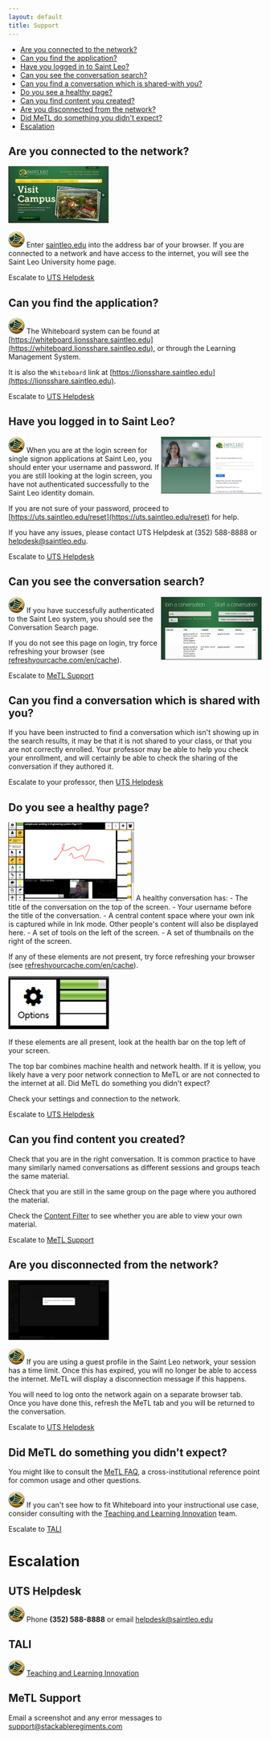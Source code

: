 ```yaml
---
layout: default
title: Support
---
```


- [Are you connected to the network?](#are-you-connected-to-the-network)
- [Can you find the application?](#can-you-find-the-application)
- [Have you logged in to Saint Leo?](#have-you-logged-in-to-saint-leo)
- [Can you see the conversation search?](#can-you-see-the-conversation-search)
- [Can you find a conversation which is shared-with you?](#can-you-find-a-conversation-which-is-shared-with-you)
- [Do you see a healthy page?](#do-you-see-a-healthy-page)
- [Can you find content you created?](#can-you-find-content-you-created)
- [Are you disconnected from the network?](#are-you-disconnected-from-the-network)
- [Did MeTL do something you didn't expect?](#did-metl-do-something-you-didnt-expect)
- [Escalation](#escalation)

## Are you connected to the network?  
<img src="images/slu-home.png" alt="SLU Homepage" width="200" class="text-image"/>

![Saint Leo University](images/slu-32.png) Enter [saintleo.edu](http://saintleo.edu) into the address bar of your browser.  If you are connected to a network and have access to the internet, you will see the Saint Leo University home page.

<div class="escalation">Escalate to <a href="#uts-helpdesk">UTS Helpdesk</a></div>

## Can you find the application?

![Saint Leo University](images/slu-32.png) The Whiteboard system can be found at [https://whiteboard.lionsshare.saintleo.edu](https://whiteboard.lionsshare.saintleo.edu), or through the Learning Management System.

It is also the `Whiteboard` link at [https://lionsshare.saintleo.edu](https://lionsshare.saintleo.edu).

<div class="escalation">Escalate to <a href="#uts-helpdesk">UTS Helpdesk</a></div>

## Have you logged in to Saint Leo?
<img src="images/slu-adfs.png" alt="SLU ADFS" align="right" width="200" class="text-image"/>

![Saint Leo University](images/slu-32.png) When you are at the login screen for single signon applications at Saint Leo, you should enter your username and password.  If you are still looking at the login screen, you have not authenticated successfully to the Saint Leo identity domain.

If you are not sure of your password, proceed to [https://uts.saintleo.edu/reset](https://uts.saintleo.edu/reset) for help.

If you have any issues, please contact UTS Helpdesk at (352) 588-8888 or 
<a href="mailto:helpdesk@saintleo.edu">helpdesk@saintleo.edu</a>.

<div class="escalation">Escalate to <a href="#uts-helpdesk">UTS Helpdesk</a></div>

## Can you see the conversation search?
<img src="images/slu-conversations.png" alt="SLU Conversations" align="right" width="200" class="text-image"/>

![Saint Leo University](images/slu-32.png) If you have successfully authenticated to the Saint Leo system, you should see the Conversation Search page.

If you do not see this page on login, try force refreshing your browser (see [refreshyourcache.com/en/cache](http://refreshyourcache.com/en/cache)).

<div class="escalation">Escalate to <a href="#metl-support">MeTL Support</a></div>

## Can you find a conversation which is shared with you?

If you have been instructed to find a conversation which isn't showing up in the search results, it may be that it is not shared to your class, or that you are not correctly enrolled.  Your professor may be able to help you check your enrollment, and will certainly be able to check the sharing of the conversation if they authored it.

<div class="escalation">Escalate to your professor, then <a href="#uts-helpdesk">UTS Helpdesk</a></div>

## Do you see a healthy page?

<img src="images/whiteboard-healthy.png" alt="Healthy" width="250" class="text-image"/>
A healthy conversation has:
- The title of the conversation on the top of the screen.
- Your username before the title of the conversation.
- A central content space where your own ink is captured while in Ink mode.  Other people's content will also be displayed here.
- A set of tools on the left of the screen.
- A set of thumbnails on the right of the screen.

If any of these elements are not present, try force refreshing your browser (see [refreshyourcache.com/en/cache](http://refreshyourcache.com/en/cache)).

<img src="images/healthbar-good.png" alt="Healthbar good" width="200" class="text-image"/>

If these elements are all present, look at the health bar on the top left of your screen.

The top bar combines machine health and network health.  If it is yellow, you likely have a very poor network connection to MeTL or are not connected to the internet at all.  Did MeTL do something you didn't expect?

Check your settings and connection to the network.

<div class="escalation">Escalate to <a href="#uts-helpdesk">UTS Helpdesk</a></div>

## Can you find content you created?

Check that you are in the right conversation.  It is common practice to have many similarly named conversations as different sessions and groups teach the same material.

Check that you are still in the same group on the page where you authored the material.

Check the [Content Filter](guide-learning.html#content-filter) to see whether you are able to view your own material.

<div class="escalation">Escalate to <a href="#metl-support">MeTL Support</a></div>

## Are you disconnected from the network?

<img src="images/healthbar-bad.png" alt="Healthbar bad" width="200" class="text-image"/> 

![Saint Leo University](images/slu-32.png) If you are using a guest profile in the Saint Leo network, your session has a time limit.  Once this has expired, you will no longer be able to access the internet.  MeTL will display a disconnection message if this happens.

You will need to log onto the network again on a separate browser tab.  Once you have done this, refresh the MeTL tab and you will be returned to the conversation.

<div class="escalation">Escalate to <a href="#uts-helpdesk">UTS Helpdesk</a></div>

## Did MeTL do something you didn't expect?

You might like to consult the [MeTL FAQ]({{site.baseurl}}/academy-faq.html), a cross-institutional reference point for common usage and other questions.

![Saint Leo University](images/slu-32.png) If you can't see how to fit Whiteboard into your instructional use case, consider consulting with the <a href="http://tali.saintleo.edu">Teaching and Learning Innovation</a> team.

<div class="escalation">Escalate to <a href="#tali">TALI</a></div>

# Escalation

## UTS Helpdesk
![Saint Leo University](images/slu-32.png) Phone **(352) 588-8888** or email <a href="mailto:helpdesk@saintleo.edu">helpdesk@saintleo.edu</a>

## TALI
![Saint Leo University](images/slu-32.png) <a href="http://tali.saintleo.edu">Teaching and Learning Innovation</a>

## MeTL Support
Email a screenshot and any error messages to <a href="mailto:support@stackableregiments.com">support@stackableregiments.com</a>